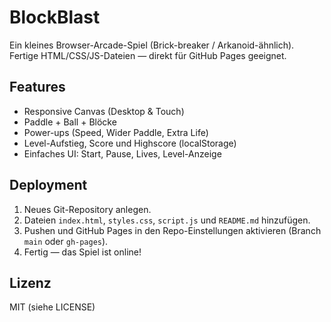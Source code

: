 # BlockBlast

Ein kleines Browser-Arcade-Spiel (Brick-breaker / Arkanoid-ähnlich).  
Fertige HTML/CSS/JS-Dateien — direkt für GitHub Pages geeignet.

## Features
- Responsive Canvas (Desktop & Touch)
- Paddle + Ball + Blöcke
- Power-ups (Speed, Wider Paddle, Extra Life)
- Level-Aufstieg, Score und Highscore (localStorage)
- Einfaches UI: Start, Pause, Lives, Level-Anzeige

## Deployment
1. Neues Git-Repository anlegen.
2. Dateien `index.html`, `styles.css`, `script.js` und `README.md` hinzufügen.
3. Pushen und GitHub Pages in den Repo-Einstellungen aktivieren (Branch `main` oder `gh-pages`).
4. Fertig — das Spiel ist online!

## Lizenz
MIT (siehe LICENSE)
